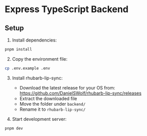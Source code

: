 # Express TypeScript Backend

## Setup

1. Install dependencies:

```bash
pnpm install
```

2. Copy the environment file:

```bash
cp .env.example .env
```

3. Install rhubarb-lip-sync:

   - Download the latest release for your OS from: https://github.com/DanielSWolf/rhubarb-lip-sync/releases
   - Extract the downloaded file
   - Move the folder under `backend/`
   - Rename it to `rhubarb-lip-sync/`

4. Start development server:

```bash
pnpm dev
```
